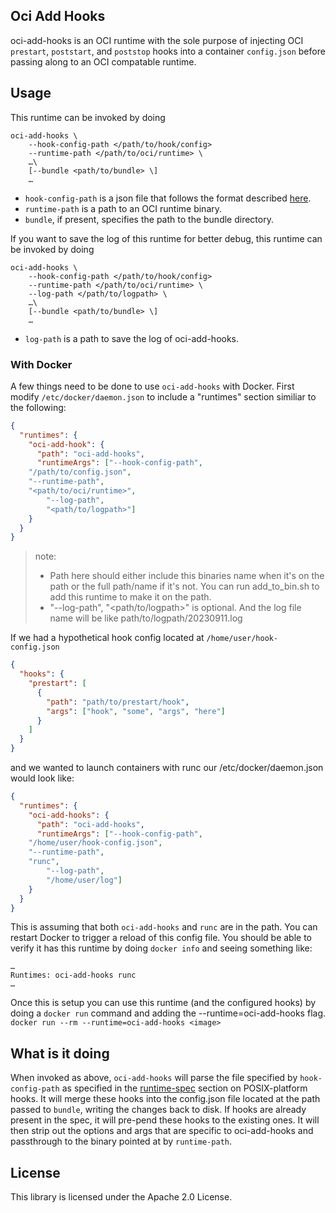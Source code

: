 ## Oci Add Hooks

oci-add-hooks is an OCI runtime with the sole purpose of injecting OCI
`prestart`, `poststart`, and `poststop` hooks into a container `config.json` before
passing along to an OCI compatable runtime.

## Usage

This runtime can be invoked by doing

```shell
oci-add-hooks \
	--hook-config-path </path/to/hook/config>
	--runtime-path </path/to/oci/runtime> \
	…\
	[--bundle <path/to/bundle> \]
	…
```
- `hook-config-path` is a json file that follows the format described [here](https://github.com/opencontainers/runtime-spec/blob/master/config.md#posix-platform-hooks).
- `runtime-path` is a path to an OCI runtime binary.
- `bundle`, if present, specifies the path to the bundle directory.

If you want to save the log of this runtime for better debug, this runtime can be invoked by doing

```shell
oci-add-hooks \
	--hook-config-path </path/to/hook/config>
	--runtime-path </path/to/oci/runtime> \
	--log-path </path/to/logpath> \
	…\
	[--bundle <path/to/bundle> \]
	…
```

- `log-path` is a path to save the log of oci-add-hooks.

### With Docker

A few things need to be done to use `oci-add-hooks` with Docker. First modify
`/etc/docker/daemon.json` to include a "runtimes" section similiar to the following:

```json
{
  "runtimes": {
    "oci-add-hook": {
      "path": "oci-add-hooks",
      "runtimeArgs": ["--hook-config-path",
	"/path/to/config.json",
	"--runtime-path",
	"<path/to/oci/runtime>",
    	"--log-path",
    	"<path/to/logpath>"]
    }
  }
}
```
> note: 
>
> - Path here should either include this binaries name when it's on the path or the full path/name if it's not. You can run add_to_bin.sh to add this runtime to make it on the path.
> - "--log-path", "<path/to/logpath>" is optional. And the log file name will be like path/to/logpath/20230911.log


If we had a hypothetical hook config located at `/home/user/hook-config.json`

```json
{
  "hooks": {
    "prestart": [
      {
        "path": "path/to/prestart/hook",
        "args": ["hook", "some", "args", "here"]
      }
    ]
  }
}
```

and we wanted to launch containers with runc our /etc/docker/daemon.json would
look like:

```json
{
  "runtimes": {
    "oci-add-hooks": {
      "path": "oci-add-hooks",
      "runtimeArgs": ["--hook-config-path",
	"/home/user/hook-config.json",
	"--runtime-path",
	"runc",
    	"--log-path",
    	"/home/user/log"]
    }
  }
}
```

This is assuming that both `oci-add-hooks` and `runc` are in the path. You
can restart Docker to trigger a reload of this config file. You should be able
to verify it has this runtime by doing `docker info` and seeing something like:

```
…
Runtimes: oci-add-hooks runc
…
```

Once this is setup you can use this runtime (and the configured hooks) by
doing a `docker run` command and adding the --runtime=oci-add-hooks flag.
`docker run --rm --runtime=oci-add-hooks <image>`

## What is it doing

When invoked as above, `oci-add-hooks` will parse the file specified by
`hook-config-path` as specified in the [runtime-spec](https://github.com/opencontainers/runtime-spec/blob/master/config.md#posix-platform-hooks)
section on POSIX-platform hooks. It will merge these hooks into the config.json
file located at the path passed to `bundle`, writing the changes back to disk.
If hooks are already present in the spec, it will pre-pend these hooks to the
existing ones. It will then strip out the options and args that are specific to
oci-add-hooks and passthrough to the binary pointed at by `runtime-path`.

## License

This library is licensed under the Apache 2.0 License. 
